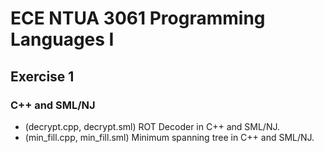 # ECE NTUA 3061 Programming Languages I

## Exercise 1
### C++ and SML/NJ
- (decrypt.cpp, decrypt.sml) ROT Decoder in C++ and SML/NJ.
- (min_fill.cpp, min_fill.sml) Minimum spanning tree in C++ and SML/NJ.
